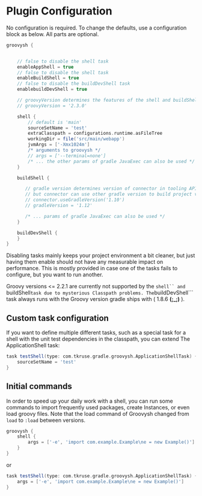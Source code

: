 # Plugin Configuration

No configuration is required. To change the defaults, use a configuration block as below. All parts are optional.

```Groovy
groovysh {


    // false to disable the shell task
    enableAppShell = true
    // false to disable the shell task
    enableBuildShell = true
    // false to disable the buildDevShell task
    enablebuildDevShell = true

    // groovyVersion determines the features of the shell and buildShell tasks
    // groovyVersion = '2.3.0'

    shell {
        // default is 'main'
        sourceSetName = 'test'
        extraClasspath = configurations.runtime.asFileTree
        workingDir = file('src/main/webapp')
        jvmArgs = ['-Xmx1024m']
        /* arguments to groovysh */
        // args = ['--terminal=none']
        /* ... the other params of gradle JavaExec can also be used */
    }

    buildShell {

       // gradle version determines version of connector in tooling API,
       // but connector can use other gradle version to build project via
       // connector.useGradleVersion('1.10')
       // gradleVersion = '1.12'

       /* ... params of gradle JavaExec can also be used */
    }

    buildDevShell {
    }
}
```

Disabling tasks mainly keeps your project environment a bit cleaner, but
just having them enable should not have any measurable impact on performance.
This is mostly provided in case one of the tasks fails to configure, but you
want to run another.

Groovy versions <= 2.2.1 are currently not supported by the ```shell`` and
```buildShell``` task due to mysterious Classpath problems. The ```buildDevShell```
task always runs with the Groovy version gradle ships with ( 1.8.6 **(;_;)** ).

## Custom task configuration

If you want to define multiple different tasks, such as a special task for a shell with the unit
test dependencies in the classpath, you can extend The ApplicationShell task:

```Groovy
task testShell(type: com.tkruse.gradle.groovysh.ApplicationShellTask) {
    sourceSetName = 'test'
}
```

## Initial commands

In order to speed up your daily work with a shell, you can run some commands to import frequently used 
packages, create Instances, or even load groovy files. Note that the load command of Groovysh changed 
from ```load``` to ```:load``` between versions.

```Groovy
groovysh {
    shell {
        args = ['-e', 'import com.example.Example\ne = new Example()']
    }
}
```

or 

```Groovy
task testShell(type: com.tkruse.gradle.groovysh.ApplicationShellTask) {
    args = ['-e', 'import com.example.Example\ne = new Example()']
}
```

